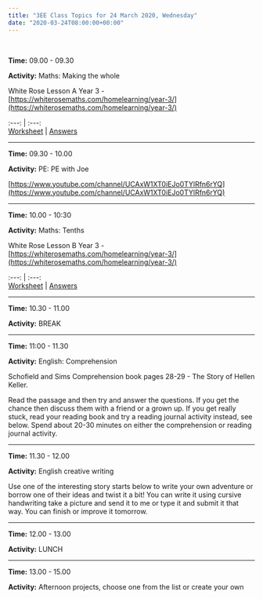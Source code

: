 ```yaml
---
title: "3EE Class Topics for 24 March 2020, Wednesday"
date: "2020-03-24T08:00:00+00:00"
---
```


&nbsp;

**Time:** 09.00 - 09.30

**Activity:** Maths: Making the whole

White Rose Lesson A Year 3 - [https://whiterosemaths.com/homelearning/year-3/](https://whiterosemaths.com/homelearning/year-3/)

:---: | :---:  
[Worksheet](https://wrm-13b48.kxcdn.com/wp-content/uploads/2020/homelearning/year-3/Y3-Spring-Block-5-WO2-Making-the-whole-2019.pdf) | [Answers](https://wrm-13b48.kxcdn.com/wp-content/uploads/2020/homelearning/year-3/Y3-Spring-Block-5-ANS2-Making-the-whole-2019.pdf) 

<hr>

**Time:** 09.30 - 10.00

**Activity:** PE: PE with Joe

[https://www.youtube.com/channel/UCAxW1XT0iEJo0TYlRfn6rYQ](https://www.youtube.com/channel/UCAxW1XT0iEJo0TYlRfn6rYQ)

<hr>

**Time:** 10.00 - 10:30

**Activity:** Maths: Tenths

White Rose Lesson B Year 3 - [https://whiterosemaths.com/homelearning/year-3/](https://whiterosemaths.com/homelearning/year-3/)

:---: | :---:  
[Worksheet](https://wrm-13b48.kxcdn.com/wp-content/uploads/2020/homelearning/year-3/Y3-Spring-Block-5-WO3-Tenths-2019.pdf) | [Answers](https://wrm-13b48.kxcdn.com/wp-content/uploads/2020/homelearning/year-3/Y3-Spring-Block-5-ANS3-Tenths-2019.pdf)

<hr>

**Time:** 10.30 - 11.00

**Activity:** BREAK

<hr>

**Time:** 11:00 - 11.30 

**Activity:** English: Comprehension

Schofield and Sims Comprehension book pages 28-29 - The Story of Hellen Keller.

Read the passage and then try and answer the questions. If you get the chance then discuss them with a friend or a grown up. If you get really stuck, read your reading book and try a reading journal activity instead, see below. Spend about 20-30 minutes on either the comprehension or reading journal activity.

<hr>

**Time:** 11.30 - 12.00

**Activity:** English creative writing

Use one of the interesting story starts below to write your own adventure or borrow one of their ideas and twist it a bit! You can write it using cursive handwriting take a picture and send it to me or type it and submit it that way. You can finish or improve it tomorrow.

<hr>

**Time:** 12.00 - 13.00

**Activity:** LUNCH

<hr>

**Time:** 13.00 - 15.00

**Activity:** Afternoon projects, choose one from the list or create your own

<br/>
<br/>

